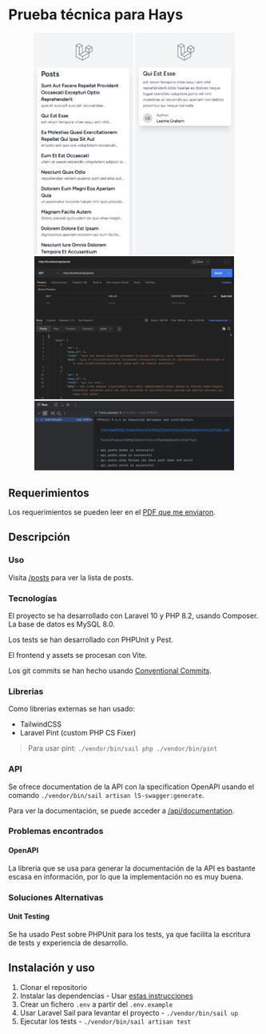 # Prueba técnica para Hays

<div align="center">
  <img src="public/img/posts.index.jpg" alt="Posts" width="200" />
  <img src="public/img/posts.show.jpg" alt="Post" width="200" />
</div>

<div align="center">
  <img src="public/img/api.posts.index.jpg" alt="API" width="400" />
</div>

<div align="center">
  <img src="public/img/tests.jpg" alt="Tests" width="400" />
</div>

## Requerimientos

Los requerimientos se pueden leer en
el [PDF que me enviaron](public/Prueba%20técnica%20-%20Senior%20PHP%20Symfony-Laravel.pdf).

## Descripción

### Uso

Visita [/posts](http://localhost/posts) para ver la lista de posts.

### Tecnologías

El proyecto se ha desarrollado con Laravel 10 y PHP 8.2, usando Composer.
La base de datos es MySQL 8.0.

Los tests se han desarrollado con PHPUnit y Pest.

El frontend y assets se procesan con Vite.

Los git commits se han hecho usando [Conventional Commits](https://www.conventionalcommits.org/en/v1.0.0/).

### Librerias

Como librerias externas se han usado:

- TailwindCSS
- Laravel Pint (custom PHP CS Fixer)

> Para usar pint: `./vendor/bin/sail php ./vendor/bin/pint`

### API

Se ofrece documentation de la API con la specification OpenAPI usando el
comando `./vendor/bin/sail artisan l5-swagger:generate`.

Para ver la documentación, se puede acceder a [/api/documentation](http://localhost/api/documentation).

### Problemas encontrados

#### OpenAPI

La libreria que se usa para generar la documentación de la API es bastante escasa en información, por lo que la
implementación no es muy buena.

### Soluciones Alternativas

#### Unit Testing

Se ha usado Pest sobre PHPUnit para los tests, ya que facilita la escritura de tests y experiencia de desarrollo.

## Instalación y uso

1. Clonar el repositorio
2. Instalar las dependencias -
   Usar [estas instrucciones](https://laravel.com/docs/10.x/sail#installing-composer-dependencies-for-existing-projects)
2. Crear un fichero `.env` a partir del `.env.example`
3. Usar Laravel Sail para levantar el proyecto - `./vendor/bin/sail up`
4. Ejecutar los tests - `./vendor/bin/sail artisan test`

